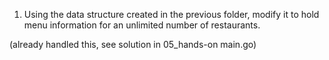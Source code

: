 1. Using the data structure created in the previous folder, modify it to hold menu information for an unlimited number of restaurants.

(already handled this, see solution in 05_hands-on main.go)